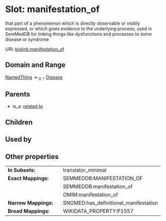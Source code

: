 
# Slot: manifestation_of


that part of a phenomenon which is directly observable or visibly expressed, or which gives evidence to the underlying process; used in SemMedDB for linking things like dysfunctions and processes to some disease or syndrome

URI: [biolink:manifestation_of](https://w3id.org/biolink/vocab/manifestation_of)


## Domain and Range

[NamedThing](NamedThing.md) &#8594;  <sub>0..\*</sub> [Disease](Disease.md)

## Parents

 *  is_a: [related to](related_to.md)

## Children


## Used by


## Other properties

|  |  |  |
| --- | --- | --- |
| **In Subsets:** | | translator_minimal |
| **Exact Mappings:** | | SEMMEDDB:MANIFESTATION_OF |
|  | | SEMMEDDB:manifestation_of |
|  | | OMIM:manifestation_of |
| **Narrow Mappings:** | | SNOMED:has_definitional_manifestation |
| **Broad Mappings:** | | WIKIDATA_PROPERTY:P1557 |

